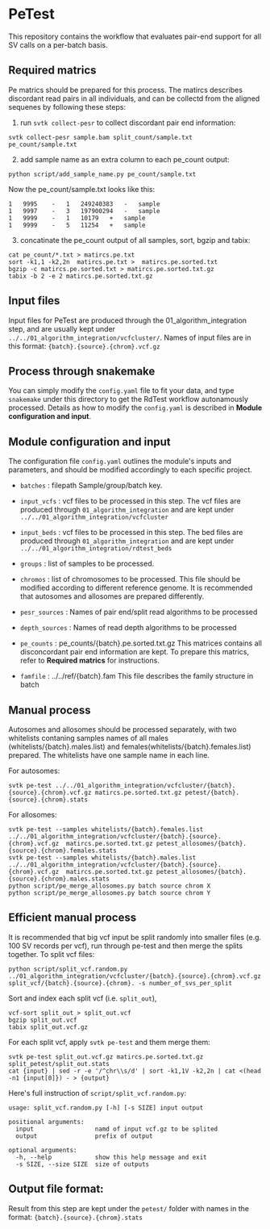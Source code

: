 # PeTest
This repository contains the workflow that evaluates pair-end support for all SV calls on a per-batch basis.

## Required matrics
Pe matrics should be prepared for this process. The matircs describes discordant read pairs in all individuals, and can be collectd from the aligned sequenes by following these steps:

1. run `svtk collect-pesr` to collect discordant pair end information:	
```
svtk collect-pesr sample.bam split_count/sample.txt pe_count/sample.txt
```

2. add sample name as an extra column to each pe_count output:
```
python script/add_sample_name.py pe_count/sample.txt
```

Now the pe_count/sample.txt looks like this:
```
1	9995	-	1	249240383	-	sample
1	9997	-	3	197900294	-	sample
1	9999	-	1	10179	+	sample
1	9999	-	5	11254	+	sample
```
3. concatinate the pe_count output of all samples, sort, bgzip and tabix:
```
cat pe_count/*.txt > matircs.pe.txt
sort -k1,1 -k2,2n  matircs.pe.txt >  matircs.pe.sorted.txt
bgzip -c matircs.pe.sorted.txt > matircs.pe.sorted.txt.gz
tabix -b 2 -e 2 matircs.pe.sorted.txt.gz
```

## Input files
Input files for PeTest are produced through the 01_algorithm_integration step, and are usually kept under `../../01_algorithm_integration/vcfcluster/`. Names of input files are in this format: `{batch}.{source}.{chrom}.vcf.gz`

## Process through snakemake
You can simply modify the `config.yaml` file to fit your data, and type `snakemake` under this directory to get the RdTest workflow autonamously processed. Details as how to modify the `config.yaml` is described in **Module configuration and input**.

## Module configuration and input
The configuration file `config.yaml` outlines the module's inputs and parameters, and should be modified accordingly to each specific project. 

* `batches` : filepath
Sample/group/batch key.

* `input_vcfs` : vcf files to be processed in this step. 
The vcf files are produced through `01_algorithm_integration` and are kept under `../../01_algorithm_integration/vcfcluster`

* `input_beds` : vcf files to be processed in this step. 
The bed files are produced through `01_algorithm_integration` and are kept under `../../01_algorithm_integration/rdtest_beds`

* `groups` : list of samples to be processed.

* `chromos` : list of chromosomes to be processed.
This file should be modified according to different reference genome. It is recommended that autosomes and allosomes are prepared differently.

* `pesr_sources` : 
Names of pair end/split read algorithms to be processed

* `depth_sources` :
Names of read depth algorithms to be processed

* `pe_counts` : pe_counts/{batch}.pe.sorted.txt.gz
This matrices contains all disconcordant pair end information are kept. To prepare this matrics, refer to **Required matrics** for instructions.

* `famfile` : ../../ref/{batch}.fam
This file describes the family structure in batch



## Manual process
Autosomes and allosomes should be processed separately, with two whitelists contaning samples names of all males (whitelists/{batch}.males.list) and females(whitelists/{batch}.females.list) prepared. The whitelists have one sample name in each line. 

For autosomes:
```
svtk pe-test ../../01_algorithm_integration/vcfcluster/{batch}.{source}.{chrom}.vcf.gz matircs.pe.sorted.txt.gz petest/{batch}.{source}.{chrom}.stats
```
For allosomes:
```
svtk pe-test --samples whitelists/{batch}.females.list ../../01_algorithm_integration/vcfcluster/{batch}.{source}.{chrom}.vcf.gz  matircs.pe.sorted.txt.gz petest_allosomes/{batch}.{source}.{chrom}.females.stats
svtk pe-test --samples whitelists/{batch}.males.list ../../01_algorithm_integration/vcfcluster/{batch}.{source}.{chrom}.vcf.gz  matircs.pe.sorted.txt.gz petest_allosomes/{batch}.{source}.{chrom}.males.stats
python script/pe_merge_allosomes.py batch source chrom X
python script/pe_merge_allosomes.py batch source chrom Y
```

## Efficient manual process
It is recommended that big vcf input be split randomly into smaller files (e.g. 100 SV records per vcf), run through pe-test and then merge the splits together. To split vcf files:
```
python script/split_vcf.random.py ../01_algorithm_integration/vcfcluster/{batch}.{source}.{chrom}.vcf.gz split_vcf/{batch}.{source}.{chrom}. -s number_of_svs_per_split
```
Sort and index each split vcf (i.e. `split_out`),
```
vcf-sort split_out > split_out.vcf
bgzip split_out.vcf
tabix split_out.vcf.gz
```
For each split vcf, apply `svtk pe-test` and them merge them:
```
svtk pe-test split_out.vcf.gz matircs.pe.sorted.txt.gz split_petest/split_out.stats
cat {input} | sed -r -e '/^chr\\s/d' | sort -k1,1V -k2,2n | cat <(head -n1 {input[0]}) - > {output}
```

Here's full instruction of `script/split_vcf.random.py`:
```
usage: split_vcf.random.py [-h] [-s SIZE] input output

positional arguments:
  input                 namd of input vcf.gz to be splited
  output                prefix of output

optional arguments:
  -h, --help            show this help message and exit
  -s SIZE, --size SIZE  size of outputs
```

## Output file format: 
Result from this step are kept under the `petest/` folder with names in the format: `{batch}.{source}.{chrom}.stats` 



